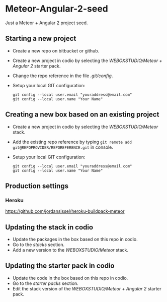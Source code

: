 # Meteor-Angular-2-seed
Just a Meteor + Angular 2 project seed.

## Starting a new project
* Create a new repo on bitbucket or github.
* Create a new project in codio by selecting the _WEBOXSTUDIO/Meteor + Angular 2_ starter pack.
* Change the repo reference in the file _.git/config_.
* Setup your local GIT configuration:
  
  ```
  git config --local user.email "youraddress@email.com"
  git config --local user.name "Your Name"
  ```
  
## Creating a new box based on an existing project
* Create a new project in codio by selecting the _WEBOXSTUDIO/Meteor_ stack.
* Add the existing repo reference by typing `git remote add git@REPOPROVIDER/REPOREFERENCE.git` in console.
* Setup your local GIT configuration:
  
  ```
  git config --local user.email "youraddress@email.com"
  git config --local user.name "Your Name"
  ```
  
  
## Production settings

### Heroku
https://github.com/jordansissel/heroku-buildpack-meteor

## Updating the stack in codio
* Update the packages in the box based on this repo in codio.
* Go to the _stacks_ section.
* Add a new version to the _WEBOXSTUDIO/Meteor_ stack.

## Updating the starter pack in codio
* Update the code in the box based on this repo in codio.
* Go to the _starter packs_ section.
* Edit the stack version of the _WEBOXSTUDIO/Meteor + Angular 2_ starter pack.
